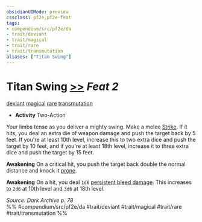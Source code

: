 ```yaml
---
obsidianUIMode: preview
cssclass: pf2e,pf2e-feat
tags:
- compendium/src/pf2e/da
- trait/deviant
- trait/magical
- trait/rare
- trait/transmutation
aliases: ["Titan Swing"]
---
```

# Titan Swing  [>>](/rules/core-rulebook/chapter-9-playing-the-game.md#Actions "Two-Action") *Feat 2*  
[deviant](/rules/traits/deviant-da.md)  [magical](/rules/traits/magical.md)  [rare](/rules/traits/rare.md)  [transmutation](/rules/traits/transmutation.md)  

- **Activity** Two-Action

Your limbs tense as you deliver a mighty swing. Make a melee [Strike](/rules/actions/strike.md). If it hits, you deal an extra die of weapon damage and push the target back by 5 feet. If you're at least 10th level, increase this to two extra dice and push the target by 10 feet, and if you're at least 18th level, increase it to three extra dice and push the target by 15 feet.

**Awakening** On a critical hit, you push the target back double the normal distance and knock it [prone](/rules/conditions.md#Prone).

**Awakening** On a hit, you deal `1d6` [persistent bleed damage](/rules/conditions.md#Persistent%20Damage). This increases to `2d6` at 10th level and `3d6` at 18th level.

*Source: Dark Archive p. 78*  
%% #compendium/src/pf2e/da #trait/deviant #trait/magical #trait/rare #trait/transmutation %%
